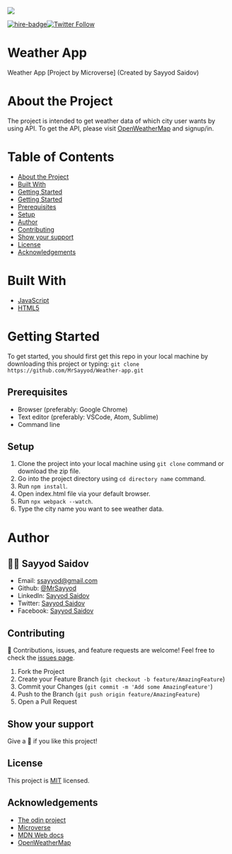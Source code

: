![](https://img.shields.io/badge/Microverse-blueviolet)

[![hire-badge](https://img.shields.io/badge/Consult%2FHire%20Sayyod-Contact%20with%20Sayyod-brightgreen)](mailto:ssayyod@gmail.com)[![Twitter Follow](https://img.shields.io/twitter/follow/sayyodsaidov?label=Follow%20Sayyod%20on%20Twitter&style=social)](https://twitter.com/sayyodsaidov)

# Weather App
Weather App [Project by Microverse] (Created by Sayyod Saidov)
# About the Project
The project is intended to get weather data of which city user wants by using API. To get the API, please visit [OpenWeatherMap](https://openweathermap.org/price) and signup/in.

# Table of Contents

* [About the Project](#about-the-project)
* [Built With](#built-with)
* [Getting Started](#getting-started)
* [Getting Started](#getting-started)
* [Prerequisites](#prerequisites)
* [Setup](#setup)
* [Author](#author)
* [Contributing](#contributing)
* [Show your support](#show-your-support)
* [License](#license)
* [Acknowledgements](#acknowledgements)

# Built With

* [JavaScript](https://en.wikipedia.org/wiki/JavaScript)
* [HTML5](https://en.wikipedia.org/wiki/HTML5)

# Getting Started

To get started, you should first get this repo in your local machine by downloading this project or typing:
`
git clone https://github.com/MrSayyod/Weather-app.git
`

## Prerequisites
  - Browser (preferably: Google Chrome)
  - Text editor (preferably: VSCode, Atom, Sublime)
  - Command line

## Setup
   1. Clone the project into your local machine using `git clone` command or download the zip file.
   2. Go into the project directory using `cd directory name` command.
   3. Run `npm install`.
   4. Open index.html file via your default browser.
   5. Run `npx webpack --watch`.
   6. Type the city name you want to see weather data.

# Author

## :man_technologist: **Sayyod Saidov**

- Email: ssayyod@gmail.com
- Github: [@MrSayyod](https://github.com/MrSayyod) 
- LinkedIn:  [Sayyod Saidov](https://www.linkedin.com/in/sayyod-saidov-507b0818b)
- Twitter: [Sayyod Saidov](https://twitter.com/sayyodsaidov)
- Facebook: [Sayyod Saidov](https://www.facebook.com/sayyod)

## Contributing

:handshake: Contributions, issues, and feature requests are welcome!
Feel free to check the [issues page](https://github.com/MrSayyod/Weather-app/issues).

1. Fork the Project
2. Create your Feature Branch (`git checkout -b feature/AmazingFeature`)
3. Commit your Changes (`git commit -m 'Add some AmazingFeature'`)
4. Push to the Branch (`git push origin feature/AmazingFeature`)
5. Open a Pull Request


## Show your support

Give a :star2: if you like this project!
## License

This project is [MIT](./LICENSE) licensed.
## Acknowledgements
* [The odin project](https://theodinproject.com)
* [Microverse](https://www.microverse.org/)
* [MDN Web docs](https://developer.mozilla.org/)
* [OpenWeatherMap](https://openweathermap.org)
